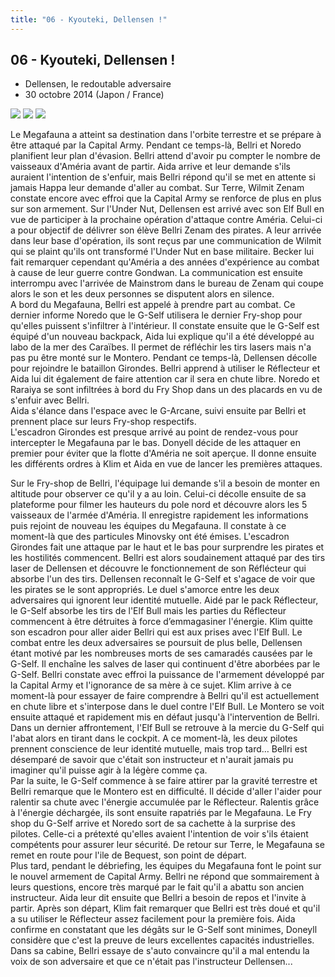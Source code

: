 ```yaml
---
title: "06 - Kyouteki, Dellensen !"
---
```


06 - Kyouteki, Dellensen !
--------------------------


* Dellensen, le redoutable adversaire
* 30 octobre 2014 (Japon / France)


![](/images/stories/saga/gnoreconguista/episodes/06-1.jpg) ![](/images/stories/saga/gnoreconguista/episodes/06-2.jpg) ![](/images/stories/saga/gnoreconguista/episodes/06-3.jpg)


Le Megafauna a atteint sa destination dans l'orbite terrestre et se prépare à être attaqué par la Capital Army. Pendant ce temps-là, Bellri et Noredo planifient leur plan d'évasion. Bellri attend d'avoir pu compter le nombre de vaisseaux d'Améria avant de partir. Aida arrive et leur demande s'ils auraient l'intention de s'enfuir, mais Bellri répond qu'il se met en attente si jamais Happa leur demande d'aller au combat. Sur Terre, Wilmit Zenam constate encore avec effroi que la Capital Army se renforce de plus en plus sur son armement. Sur l'Under Nut, Dellensen est arrivé avec son Elf Bull en vue de participer à la prochaine opération d'attaque contre Améria. Celui-ci a pour objectif de délivrer son élève Bellri Zenam des pirates. A leur arrivée dans leur base d'opération, ils sont reçus par une communication de Wilmit qui se plaint qu'ils ont transformé l'Under Nut en base militaire. Becker lui fait remarquer cependant qu'Améria a des années d'expérience au combat à cause de leur guerre contre Gondwan. La communication est ensuite interrompu avec l'arrivée de Mainstrom dans le bureau de Zenam qui coupe alors le son et les deux personnes se disputent alors en silence.   
A bord du Megafauna, Bellri est appelé à prendre part au combat. Ce dernier informe Noredo que le G-Self utilisera le dernier Fry-shop pour qu'elles puissent s'infiltrer à l'intérieur. Il constate ensuite que le G-Self est équipé d'un nouveau backpack, Aida lui explique qu'il a été développé au labo de la mer des Caraïbes. Il permet de réfléchir les tirs lasers mais n'a pas pu être monté sur le Montero. Pendant ce temps-là, Dellensen décolle pour rejoindre le bataillon Girondes. Bellri apprend à utiliser le Réflecteur et Aida lui dit également de faire attention car il sera en chute libre. Noredo et Raraiya se sont infiltrées à bord du Fry Shop dans un des placards en vu de s'enfuir avec Bellri.   
Aida s'élance dans l'espace avec le G-Arcane, suivi ensuite par Bellri et prennent place sur leurs Fry-shop respectifs.   
L'escadron Girondes est presque arrivé au point de rendez-vous pour intercepter le Megafauna par le bas. Donyell décide de les attaquer en premier pour éviter que la flotte d'Améria ne soit aperçue. Il donne ensuite les différents ordres à Klim et Aida en vue de lancer les premières attaques.   
  
Sur le Fry-shop de Bellri, l'équipage lui demande s'il a besoin de monter en altitude pour observer ce qu'il y a au loin. Celui-ci décolle ensuite de sa plateforme pour filmer les hauteurs du pole nord et découvre alors les 5 vaisseaux de l'armée d'Améria. Il enregistre rapidement les informations puis rejoint de nouveau les équipes du Megafauna. Il constate à ce moment-là que des particules Minovsky ont été émises. L'escadron Girondes fait une attaque par le haut et le bas pour surprendre les pirates et les hostilités commencent. Bellri est alors soudainement attaqué par des tirs laser de Dellensen et découvre le fonctionnement de son Réflécteur qui absorbe l'un des tirs. Dellensen reconnaît le G-Self et s'agace de voir que les pirates se le sont appropriés. Le duel s'amorce entre les deux adversaires qui ignorent leur identité mutuelle. Aidé par le pack Réflecteur, le G-Self absorbe les tirs de l'Elf Bull mais les parties du Réflecteur commencent à être détruites à force d’emmagasiner l'énergie. Klim quitte son escadron pour aller aider Bellri qui est aux prises avec l'Elf Bull. Le combat entre les deux adversaires se poursuit de plus belle, Dellensen étant motivé par les nombreuses morts de ses camaradés causées par le G-Self. Il enchaîne les salves de laser qui continuent d'être aborbées par le G-Self. Bellri constate avec effroi la puissance de l'armement développé par la Capital Army et l'ignorance de sa mère à ce sujet. Klim arrive à ce moment-là pour essayer de faire comprendre à Bellri qu'il est actuellement en chute libre et s'interpose dans le duel contre l'Elf Bull. Le Montero se voit ensuite attaqué et rapidement mis en défaut jusqu'à l'intervention de Bellri. Dans un dernier affrontement, l'Elf Bull se retrouve à la mercie du G-Self qui l'abat alors en tirant dans le cockpit. A ce moment-là, les deux pilotes prennent conscience de leur identité mutuelle, mais trop tard… Bellri est désemparé de savoir que c'était son instructeur et n'aurait jamais pu imaginer qu'il puisse agir à la légère comme ça.   
Par la suite, le G-Self commence à se faire attirer par la gravité terrestre et Bellri remarque que le Montero est en difficulté. Il décide d'aller l'aider pour ralentir sa chute avec l'énergie accumulée par le Réflecteur. Ralentis grâce à l'énergie déchargée, ils sont ensuite rapatriés par le Megafauna. Le Fry shop du G-Self arrive et Noredo sort de sa cachette à la surprise des pilotes. Celle-ci a prétexté qu'elles avaient l'intention de voir s'ils étaient compétents pour assurer leur sécurité. De retour sur Terre, le Megafauna se remet en route pour l'ile de Bequest, son point de départ.   
Plus tard, pendant le débriefing, les équipes du Megafauna font le point sur le nouvel armement de Capital Army. Bellri ne répond que sommairement à leurs questions, encore très marqué par le fait qu'il a abattu son ancien instructeur. Aida leur dit ensuite que Bellri a besoin de repos et l'invite à partir. Après son départ, Klim fait remarquer que Bellri est très doué et qu'il a su utiliser le Réflecteur assez facilement pour la première fois. Aida confirme en constatant que les dégâts sur le G-Self sont minimes, Doneyll considère que c'est la preuve de leurs excellentes capacités industrielles.   
Dans sa cabine, Bellri essaye de s'auto convaincre qu'il a mal entendu la voix de son adversaire et que ce n'était pas l'instructeur Dellensen...

